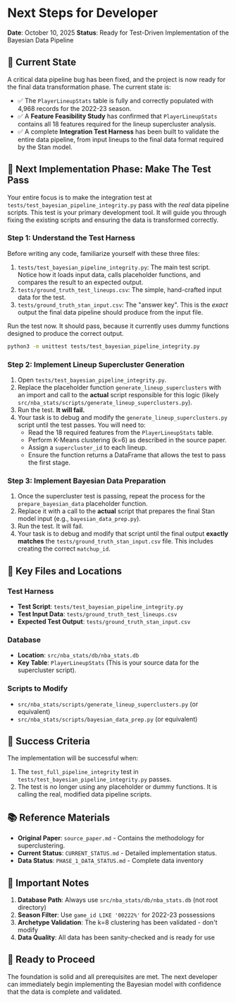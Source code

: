 # Next Steps for Developer

**Date**: October 10, 2025
**Status**: Ready for Test-Driven Implementation of the Bayesian Data Pipeline

## 🎯 Current State

A critical data pipeline bug has been fixed, and the project is now ready for the final data transformation phase. The current state is:
- ✅ The `PlayerLineupStats` table is fully and correctly populated with 4,968 records for the 2022-23 season.
- ✅ A **Feature Feasibility Study** has confirmed that `PlayerLineupStats` contains all 18 features required for the lineup supercluster analysis.
- ✅ A complete **Integration Test Harness** has been built to validate the entire data pipeline, from input lineups to the final data format required by the Stan model.

## 🚀 Next Implementation Phase: Make The Test Pass

Your entire focus is to make the integration test at `tests/test_bayesian_pipeline_integrity.py` pass with the *real* data pipeline scripts. This test is your primary development tool. It will guide you through fixing the existing scripts and ensuring the data is transformed correctly.

### **Step 1: Understand the Test Harness**

Before writing any code, familiarize yourself with these three files:
1.  `tests/test_bayesian_pipeline_integrity.py`: The main test script. Notice how it loads input data, calls placeholder functions, and compares the result to an expected output.
2.  `tests/ground_truth_test_lineups.csv`: The simple, hand-crafted input data for the test.
3.  `tests/ground_truth_stan_input.csv`: The "answer key". This is the *exact* output the final data pipeline should produce from the input file.

Run the test now. It should pass, because it currently uses dummy functions designed to produce the correct output.

```bash
python3 -m unittest tests/test_bayesian_pipeline_integrity.py
```

### **Step 2: Implement Lineup Supercluster Generation**

1.  Open `tests/test_bayesian_pipeline_integrity.py`.
2.  Replace the placeholder function `generate_lineup_superclusters` with an import and call to the **actual** script responsible for this logic (likely `src/nba_stats/scripts/generate_lineup_superclusters.py`).
3.  Run the test. **It will fail.**
4.  Your task is to debug and modify the `generate_lineup_superclusters.py` script until the test passes. You will need to:
    -   Read the 18 required features from the `PlayerLineupStats` table.
    -   Perform K-Means clustering (k=6) as described in the source paper.
    -   Assign a `supercluster_id` to each lineup.
    -   Ensure the function returns a DataFrame that allows the test to pass the first stage.

### **Step 3: Implement Bayesian Data Preparation**

1.  Once the supercluster test is passing, repeat the process for the `prepare_bayesian_data` placeholder function.
2.  Replace it with a call to the **actual** script that prepares the final Stan model input (e.g., `bayesian_data_prep.py`).
3.  Run the test. It will fail.
4.  Your task is to debug and modify that script until the final output **exactly matches** the `tests/ground_truth_stan_input.csv` file. This includes creating the correct `matchup_id`.

## 📁 Key Files and Locations

### **Test Harness**
- **Test Script**: `tests/test_bayesian_pipeline_integrity.py`
- **Test Input Data**: `tests/ground_truth_test_lineups.csv`
- **Expected Test Output**: `tests/ground_truth_stan_input.csv`

### **Database**
- **Location**: `src/nba_stats/db/nba_stats.db`
- **Key Table**: `PlayerLineupStats` (This is your source data for the supercluster script).

### **Scripts to Modify**
- `src/nba_stats/scripts/generate_lineup_superclusters.py` (or equivalent)
- `src/nba_stats/scripts/bayesian_data_prep.py` (or equivalent)

## 🎯 Success Criteria

The implementation will be successful when:
1.  The `test_full_pipeline_integrity` test in `tests/test_bayesian_pipeline_integrity.py` passes.
2.  The test is no longer using any placeholder or dummy functions. It is calling the real, modified data pipeline scripts.

## 📚 Reference Materials

- **Original Paper**: `source_paper.md` - Contains the methodology for superclustering.
- **Current Status**: `CURRENT_STATUS.md` - Detailed implementation status.
- **Data Status**: `PHASE_1_DATA_STATUS.md` - Complete data inventory

## 🚨 Important Notes

1. **Database Path**: Always use `src/nba_stats/db/nba_stats.db` (not root directory)
2. **Season Filter**: Use `game_id LIKE '00222%'` for 2022-23 possessions
3. **Archetype Validation**: The k=8 clustering has been validated - don't modify
4. **Data Quality**: All data has been sanity-checked and is ready for use

## 🎉 Ready to Proceed

The foundation is solid and all prerequisites are met. The next developer can immediately begin implementing the Bayesian model with confidence that the data is complete and validated.
